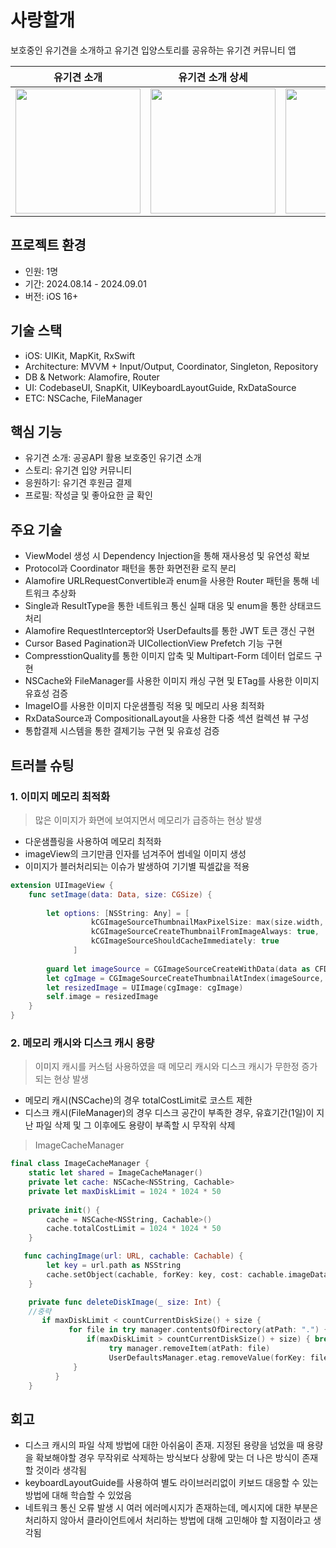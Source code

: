 # 사랑할개
보호중인 유기견을 소개하고 유기견 입양스토리를 공유하는 유기견 커뮤니티 앱

|유기견 소개|유기견 소개 상세|스토리|스토리 상세|프로필|
|--------|------------|-----|--------|----|
|<img width = "200" src = "https://github.com/user-attachments/assets/5cf87c48-5d0b-4eae-b146-56432000ba68">|<img width = "200" src = "https://github.com/user-attachments/assets/7446c4e8-4f58-4326-bdd7-e0f6425b1bdd">|<img width = "200" src = "https://github.com/user-attachments/assets/7068106c-0dca-46fa-a0ea-d61ccfe1f4e1">|<img width = "200" src = "https://github.com/user-attachments/assets/23dd7294-3a6c-4159-826b-b00e9e5be978">|<img width = "200" src = "https://github.com/user-attachments/assets/878c68da-53df-4f60-aef9-31c6a50193fd">|

## 프로젝트 환경
- 인원: 1명
- 기간: 2024.08.14 - 2024.09.01
- 버전: iOS 16+

## 기술 스택
- iOS: UIKit, MapKit, RxSwift
- Architecture: MVVM + Input/Output, Coordinator, Singleton, Repository
- DB & Network: Alamofire, Router
- UI: CodebaseUI, SnapKit, UIKeyboardLayoutGuide, RxDataSource
- ETC: NSCache, FileManager

## 핵심 기능
- 유기견 소개: 공공API 활용 보호중인 유기견 소개
- 스토리: 유기견 입양 커뮤니티
- 응원하기: 유기견 후원금 결제
- 프로필: 작성글 및 좋아요한 글 확인
  
## 주요 기술
- ViewModel 생성 시 Dependency Injection을 통해 재사용성 및 유연성 확보
- Protocol과 Coordinator 패턴을 통한 화면전환 로직 분리
- Alamofire URLRequestConvertible과 enum을 사용한 Router 패턴을 통해 네트워크 추상화
- Single과 ResultType을 통한 네트워크 통신 실패 대응 및 enum을 통한 상태코드 처리
- Alamofire RequestInterceptor와 UserDefaults를 통한 JWT 토큰 갱신 구현
- Cursor Based Pagination과 UICollectionView Prefetch 기능 구현
- CompresstionQuality를 통한 이미지 압축 및 Multipart-Form 데이터 업로드 구현
- NSCache와 FileManager를 사용한 이미지 캐싱 구현 및 ETag를 사용한 이미지 유효성 검증
- ImageIO를 사용한 이미지 다운샘플링 적용 및 메모리 사용 최적화
- RxDataSource과 CompositionalLayout을 사용한 다중 섹션 컬렉션 뷰 구성
- 통합결제 시스템을 통한 결제기능 구현 및 유효성 검증
  
## 트러블 슈팅
### 1. 이미지 메모리 최적화
  > 많은 이미지가 화면에 보여지면서 메모리가 급증하는 현상 발생
- 다운샘플링을 사용하여 메모리 최적화
- imageView의 크기만큼 인자를 넘겨주어 썸네일 이미지 생성
- 이미지가 블러처리되는 이슈가 발생하여 기기별 픽셀값을 적용
```swift
extension UIImageView {
    func setImage(data: Data, size: CGSize) {
        
        let options: [NSString: Any] = [
                  kCGImageSourceThumbnailMaxPixelSize: max(size.width, size.height) * UIScreen.main.scale,
                  kCGImageSourceCreateThumbnailFromImageAlways: true,
                  kCGImageSourceShouldCacheImmediately: true
              ]
        
        guard let imageSource = CGImageSourceCreateWithData(data as CFData, nil),
        let cgImage = CGImageSourceCreateThumbnailAtIndex(imageSource, 0, options as CFDictionary) else { return }
        let resizedImage = UIImage(cgImage: cgImage)
        self.image = resizedImage
    }
}
```

### 2. 메모리 캐시와 디스크 캐시 용량
> 이미지 캐시를 커스텀 사용하였을 때 메모리 캐시와 디스크 캐시가 무한정 증가되는 현상 발생
- 메모리 캐시(NSCache)의 경우 totalCostLimit로 코스트 제한
- 디스크 캐시(FileManager)의 경우 디스크 공간이 부족한 경우, 유효기간(1일)이 지난 파일 삭제 및 그 이후에도 용량이 부족할 시 무작위 삭제

> ImageCacheManager
```swift
final class ImageCacheManager {
    static let shared = ImageCacheManager()
    private let cache: NSCache<NSString, Cachable>
    private let maxDiskLimit = 1024 * 1024 * 50
    
    private init() {
        cache = NSCache<NSString, Cachable>()
        cache.totalCostLimit = 1024 * 1024 * 50
    }

   func cachingImage(url: URL, cachable: Cachable) {
        let key = url.path as NSString
        cache.setObject(cachable, forKey: key, cost: cachable.imageData.count)
    }

    private func deleteDiskImage(_ size: Int) {
    //중략
       if maxDiskLimit < countCurrentDiskSize() + size {
             for file in try manager.contentsOfDirectory(atPath: ".") {
                 if(maxDiskLimit > countCurrentDiskSize() + size) { break }
                      try manager.removeItem(atPath: file)
                      UserDefaultsManager.etag.removeValue(forKey: file)
              }
          }
    }
```
  
## 회고
- 디스크 캐시의 파일 삭제 방법에 대한 아쉬움이 존재. 지정된 용량을 넘었을 때 용량을 확보해야할 경우 무작위로 삭제하는 방식보다 상황에 맞는 더 나은 방식이 존재할 것이라 생각됨
- keyboardLayoutGuide를 사용하여 별도 라이브러리없이 키보드 대응할 수 있는 방법에 대해 학습할 수 있었음
- 네트워크 통신 오류 발생 시 여러 에러메시지가 존재하는데, 메시지에 대한 부분은 처리하지 않아서 클라이언트에서 처리하는 방법에 대해 고민해야 할 지점이라고 생각됨

